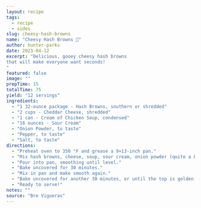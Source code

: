 ```yaml
---
layout: recipe
tags:
  - recipe
  - sides
slug: cheesy-hash-browns
name: "Cheesy Hash Browns 🧀"
author: hunter-parks
date: 2023-04-12
excerpt: "Delicious, gooey cheesy hash browns
that will make everyone want seconds!
"
featured: false
image: ""
prepTime: 15
totalTime: 75
yield: "12 servings"
ingredients:
  - "1 32-ounce package - Hash Browns, southern or shredded"
  - "2 cups - Cheddar Cheese, shredded"
  - "1 can - Cream of Chicken Soup, condensed"
  - "16 ounces - Sour Cream"
  - "Onion Powder, to taste"
  - "Pepper, to taste"
  - "Salt, to taste"
directions:
  - "Preheat oven to 350 °F and grease a 9×13-inch pan."
  - "Mix hash browns, cheese, soup, sour cream, onion powder (quite a bit), salt, and pepper into a large bowl."
  - "Pour into pan, smoothing until level."
  - "Bake uncovered for 30 minutes."
  - "Mix in pan and make smooth again."
  - "Bake uncovered for another 30 minutes, or until the top is golden brown."
  - "Ready to serve!"
notes: ""
source: "Bre Vigueras"
---
```

